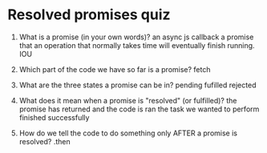 # Resolved promises quiz

1. What is a promise (in your own words)?
   an async js callback
   a promise that an operation that normally takes time will eventually finish running. IOU

2. Which part of the code we have so far is a promise?
   fetch

3. What are the three states a promise can be in?
   pending
   fufilled
   rejected

4. What does it mean when a promise is "resolved" (or fulfilled)?
   the promise has returned and the code is ran
   the task we wanted to perform finished successfully

5. How do we tell the code to do something only AFTER a
   promise is resolved?
   .then
